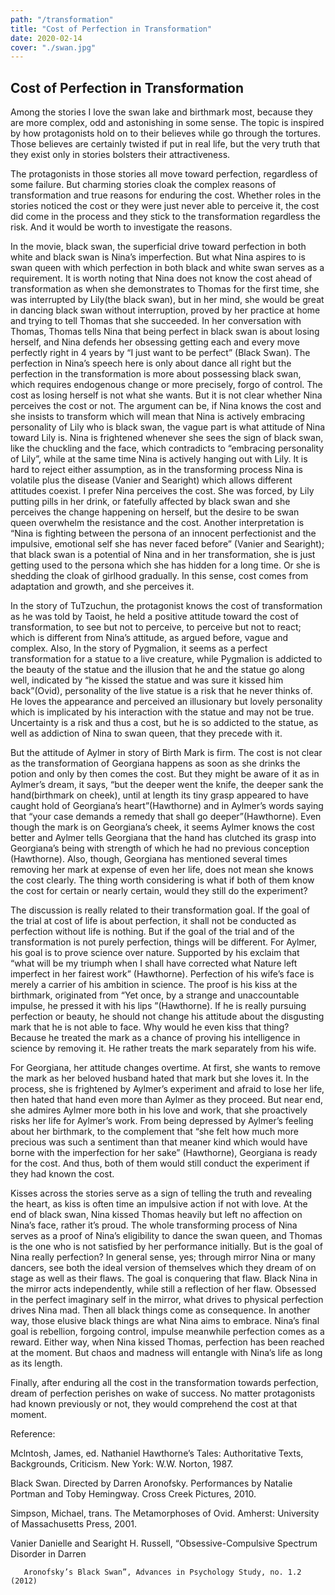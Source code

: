 ```yaml
---
path: "/transformation"
title: "Cost of Perfection in Transformation"
date: 2020-02-14
cover: "./swan.jpg"
---
```


## Cost of Perfection in Transformation
Among the stories I love the swan lake and birthmark most, because they are more complex, odd and astonishing in some sense. The topic is inspired by how protagonists hold on to their believes while go through the tortures. Those believes are certainly twisted if put in real life, but the very truth that they exist only in stories bolsters their attractiveness.  

The protagonists in those stories all move toward perfection, regardless of some failure. But charming stories cloak the complex reasons of transformation and true reasons for enduring the cost.  Whether roles in the stories noticed the cost or they were just never able to perceive it, the cost did come in the process and they stick to the transformation regardless the risk. And it would be worth to investigate the reasons. 

In the movie, black swan, the superficial drive toward perfection in both white and black swan is Nina’s imperfection. But what Nina aspires to is swan queen with which perfection in both black and white swan serves as a requirement. It is worth noting that Nina does not know the cost ahead of transformation as when she demonstrates to Thomas for the first time, she was interrupted by Lily(the black swan), but in her mind, she would be great in dancing black swan without interruption, proved by her practice at home and trying to tell Thomas that she succeeded. In her conversation with Thomas, Thomas tells Nina that being perfect in black swan is about losing herself, and Nina defends her obsessing getting each and every move perfectly right in 4 years by “I just want to be perfect” (Black Swan). The perfection in Nina’s speech here is only about dance all right but the perfection in the transformation is more about possessing black swan, which requires endogenous change or more precisely, forgo of control. The cost as losing herself is not what she wants. But it is not clear whether Nina perceives the cost or not. The argument can be, if Nina knows the cost and she insists to transform which will mean that Nina is actively embracing personality of Lily who is black swan, the vague part is what attitude of Nina toward Lily is. Nina is frightened whenever she sees the sign of black swan, like the chuckling and the face, which contradicts to “embracing personality of Lily”, while at the same time Nina is actively hanging out with Lily. It is hard to reject either assumption, as in the transforming process Nina is volatile plus the disease (Vanier and Searight) which allows different attitudes coexist. I prefer Nina perceives the cost. She was forced, by Lily putting pills in her drink, or fatefully affected by black swan and she perceives the change happening on herself, but the desire to be swan queen overwhelm the resistance and the cost. Another interpretation is “Nina is fighting between the persona of an innocent perfectionist and the impulsive, emotional self she has never faced before” (Vanier and Searight); that black swan is a potential of Nina and in her transformation, she is just getting used to the persona which she has hidden for a long time. Or she is shedding the cloak of girlhood gradually. In this sense, cost comes from adaptation and growth, and she perceives it. 

In the story of TuTzuchun, the protagonist knows the cost of transformation as he was told by Taoist, he held a positive attitude toward the cost of transformation, to see but not to perceive, to perceive but not to react; which is different from Nina’s attitude, as argued before, vague and complex. Also, In the story of Pygmalion, it seems as a perfect transformation for a statue to a live creature, while Pygmalion is addicted to the beauty of the statue and the illusion that he and the statue go along well, indicated by “he kissed the statue and was sure it kissed him back”(Ovid), personality of the live statue is a risk that he never thinks of. He loves the appearance and perceived an illusionary but lovely personality which is implicated by his interaction with the statue and may not be true. Uncertainty is a risk and thus a cost, but he is so addicted to the statue, as well as addiction of Nina to swan queen, that they precede with it. 

But the attitude of Aylmer in story of Birth Mark is firm. The cost is not clear as the transformation of Georgiana happens as soon as she drinks the potion and only by then comes the cost. But they might be aware of it as in Aylmer’s dream, it says, “but the deeper went the knife, the deeper sank the hand(birthmark on cheek), until at length its tiny grasp appeared to have caught hold of Georgiana’s heart”(Hawthorne) and in Aylmer’s words saying that “your case demands a remedy that shall go deeper”(Hawthorne). Even though the mark is on Georgiana’s cheek, it seems Aylmer knows the cost better and Aylmer tells Georgiana that the hand has clutched its grasp into Georgiana’s being with strength of which he had no previous conception (Hawthorne). Also, though, Georgiana has mentioned several times removing her mark at expense of even her life, does not mean she knows the cost clearly. The thing worth considering is what if both of them know the cost for certain or nearly certain, would they still do the experiment?  

The discussion is really related to their transformation goal. If the goal of the trial at cost of life is about perfection, it shall not be conducted as perfection without life is nothing.  But if the goal of the trial and of the transformation is not purely perfection, things will be different.  For Aylmer, his goal is to prove science over nature. Supported by his exclaim that “what will be my triumph when I shall have corrected what Nature left imperfect in her fairest work” (Hawthorne). Perfection of his wife’s face is merely a carrier of his ambition in science. The proof is his kiss at the birthmark, originated from “Yet once, by a strange and unaccountable impulse, he pressed it with his lips ”(Hawthorne). If he is really pursuing perfection or beauty, he should not change his attitude about the disgusting mark that he is not able to face. Why would he even kiss that thing? Because he treated the mark as a chance of proving his intelligence in science by removing it. He rather treats the mark separately from his wife.   

For Georgiana, her attitude changes overtime. At first, she wants to remove the mark as her beloved husband hated that mark but she loves it. In the process, she is frightened by Aylmer’s experiment and afraid to lose her life, then hated that hand even more than Aylmer as they proceed. But near end, she admires Aylmer more both in his love and work, that she proactively risks her life for Aylmer’s work. From being depressed by Aylmer’s feeling about her birthmark, to the complement that “she felt how much more precious was such a sentiment than that meaner kind which would have borne with the imperfection for her sake” (Hawthorne), Georgiana is ready for the cost. And thus, both of them would still conduct the experiment if they had known the cost.    

Kisses across the stories serve as a sign of telling the truth and revealing the heart, as kiss is often time an impulsive action if not with love. At the end of black swan, Nina kissed Thomas heavily but left no affection on Nina’s face, rather it’s proud. The whole transforming process of Nina serves as a proof of Nina’s eligibility to dance the swan queen, and Thomas is the one who is not satisfied by her performance initially. But is the goal of Nina really perfection? In general sense, yes; through mirror Nina or many dancers, see both the ideal version of themselves which they dream of on stage as well as their flaws. The goal is conquering that flaw. Black Nina in the mirror acts independently, while still a reflection of her flaw. Obsessed in the perfect imaginary self in the mirror, what drives to physical perfection drives Nina mad. Then all black things come as consequence. In another way, those elusive black things are what Nina aims to embrace. Nina’s final goal is rebellion, forgoing control, impulse meanwhile perfection comes as a reward. Either way, when Nina kissed Thomas, perfection has been reached at the moment. But chaos and madness will entangle with Nina’s life as long as its length. 

Finally, after enduring all the cost in the transformation towards perfection, dream of perfection perishes on wake of success. No matter protagonists had known previously or not, they would comprehend the cost at that moment.     

    

     

 
 

Reference: 

 

Mclntosh, James, ed. Nathaniel Hawthorne’s Tales: Authoritative Texts, Backgrounds, Criticism. New York: W.W. Norton, 1987. 

Black Swan. Directed by Darren Aronofsky. Performances by Natalie Portman and Toby Hemingway. Cross Creek Pictures, 2010. 

Simpson, Michael, trans. The Metamorphoses of Ovid. Amherst: University of Massachusetts Press, 2001. 

Vanier Danielle and Searight H. Russell, “Obsessive-Compulsive Spectrum Disorder in Darren  

       Aronofsky’s Black Swan”, Advances in Psychology Study, no. 1.2 (2012) 
